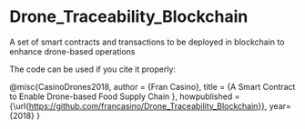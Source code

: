 # Drone_Traceability_Blockchain
A set of smart contracts and transactions to be deployed in blockchain to enhance drone-based operations

The code can be used if you cite it properly:

@misc{CasinoDrones2018,
    author = {Fran Casino},
    title = {A Smart Contract to Enable Drone-based Food Supply Chain },
    howpublished = {\url{https://github.com/francasino/Drone_Traceability_Blockchain}},
    year={2018}
}

